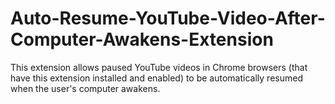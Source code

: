 # Auto-Resume-YouTube-Video-After-Computer-Awakens-Extension
This extension allows paused YouTube videos in Chrome browsers (that have this extension installed and enabled) to be automatically resumed when the user's computer awakens.
